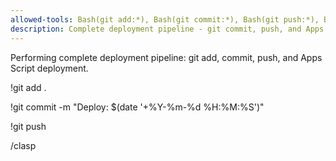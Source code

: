 ```yaml
---
allowed-tools: Bash(git add:*), Bash(git commit:*), Bash(git push:*), Bash(clasp:*), SlashCommand(/clasp)
description: Complete deployment pipeline - git commit, push, and Apps Script deployment
---
```


Performing complete deployment pipeline: git add, commit, push, and Apps Script deployment.

!git add .

!git commit -m "Deploy: $(date '+%Y-%m-%d %H:%M:%S')"

!git push

/clasp